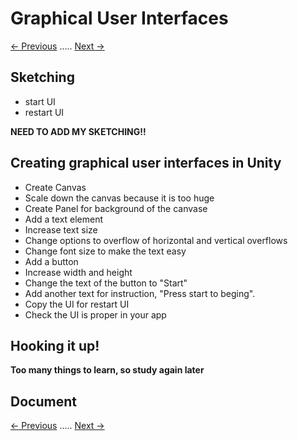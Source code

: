 # Graphical User Interfaces
[<- Previous](README-4-3.md) ..... [Next ->](README-4-5.md)

## Sketching

* start UI
* restart UI

**NEED TO ADD MY SKETCHING!!**

## Creating graphical user interfaces in Unity

* Create Canvas
* Scale down the canvas because it is too huge
* Create Panel for background of the canvase
* Add a text element
* Increase text size
* Change options to overflow of horizontal and vertical overflows
* Change font size to make the text easy
* Add a button
* Increase width and height
* Change the text of the button to "Start"
* Add another text for instruction, "Press start to beging".
* Copy the UI for restart UI
* Check the UI is proper in your app

## Hooking it up!

**Too many things to learn, so study again later**

## Document


[<- Previous](README-4-3.md) ..... [Next ->](README-4-5.md)
